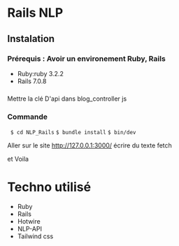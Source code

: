 # Rails NLP

## Instalation
### Prérequis : Avoir un environement Ruby, Rails
- Ruby:ruby 3.2.2
- Rails 7.0.8
###
Mettre la clé D'api dans blog_controller js
### Commande
 ``` $ cd NLP_Rails```
 ``` $ bundle install ```
 ``` $ bin/dev ```

Aller sur le site http://127.0.0.1:3000/
écrire du texte
fetch

et Voila

# Techno utilisé
- Ruby
- Rails
- Hotwire
- NLP-API
- Tailwind css
